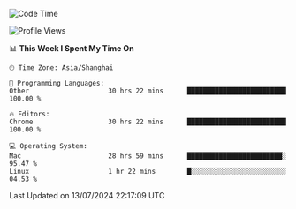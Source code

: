 <!--START_SECTION:waka-->
![Code Time](http://img.shields.io/badge/Code%20Time-2%2C477%20hrs%2023%20mins-blue)

![Profile Views](http://img.shields.io/badge/Profile%20Views-0-blue)

📊 **This Week I Spent My Time On** 

```text
🕑︎ Time Zone: Asia/Shanghai

💬 Programming Languages: 
Other                    30 hrs 22 mins      █████████████████████████   100.00 % 

🔥 Editors: 
Chrome                   30 hrs 22 mins      █████████████████████████   100.00 % 

💻 Operating System: 
Mac                      28 hrs 59 mins      ████████████████████████░   95.47 % 
Linux                    1 hr 22 mins        █░░░░░░░░░░░░░░░░░░░░░░░░   04.53 % 
```


 Last Updated on 13/07/2024 22:17:09 UTC
<!--END_SECTION:waka-->